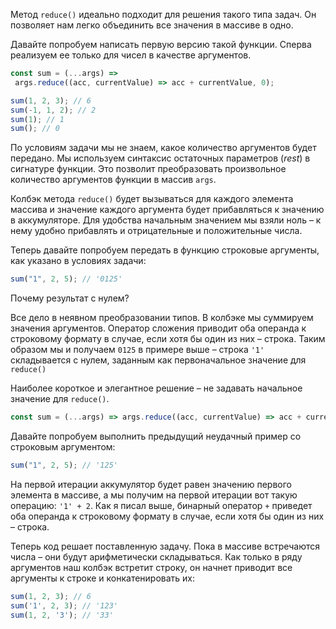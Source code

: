 Метод `reduce()` идеально подходит для решения такого типа задач. Он позволяет нам легко объединить все значения в массиве в одно.

Давайте попробуем написать первую версию такой функции. Сперва реализуем ее только для чисел в качестве аргументов.

```javascript
const sum = (...args) =>
 args.reduce((acc, currentValue) => acc + currentValue, 0);

sum(1, 2, 3); // 6
sum(-1, 1, 2); // 2
sum(1); // 1
sum(); // 0
```

По условиям задачи мы не знаем, какое количество аргументов будет передано. Мы используем синтаксис остаточных параметров (_rest_) в сигнатуре функции. Это позволит преобразовать произвольное количество аргументов функции в массив `args`.

Колбэк метода `reduce()` будет вызываться для каждого элемента массива и значение каждого аргумента будет прибавляться к значению в аккумуляторе. Для удобства начальным значением мы взяли ноль – к нему удобно прибавлять и отрицательные и положительные числа.

Теперь давайте попробуем передать в функцию строковые аргументы, как указано в условиях задачи:

```javascript
sum("1", 2, 5); // '0125'
```

Почему результат с нулем?

Все дело в неявном преобразовании типов. В колбэке мы суммируем значения аргументов. Оператор сложения приводит оба операнда к строковому формату в случае, если хотя бы один из них – строка. Таким образом мы и получаем `0125` в примере выше – строка `'1'` складывается с нулем, заданным как первоначальное значение для `reduce()`

Наиболее короткое и элегантное решение – не задавать начальное значение для `reduce()`.

```javascript
const sum = (...args) => args.reduce((acc, currentValue) => acc + currentValue);
```

Давайте попробуем выполнить предыдущий неудачный пример со строковым аргументом:

```javascript
sum("1", 2, 5); // '125'
```

На первой итерации аккумулятор будет равен значению первого элемента в массиве, а мы получим на первой итерации вот такую операцию: `'1' + 2`. Как я писал выше, бинарный оператор `+` приведет оба операнда к строковому формату в случае, если хотя бы один из них – строка.

Теперь код решает поставленную задачу. Пока в массиве встречаются числа – они будут арифметически складываться. Как только в ряду аргументов наш колбэк встретит строку, он начнет приводит все аргументы к строке и конкатенировать их:

```javascript
sum(1, 2, 3); // 6
sum('1', 2, 3); // '123'
sum(1, 2, '3'); // '33'
```

